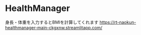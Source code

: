 # HealthManager

身長・体重を入力するとBMIを計算してくれます
https://rt-naokun-healthmanager-main-ckgxnw.streamlitapp.com/
